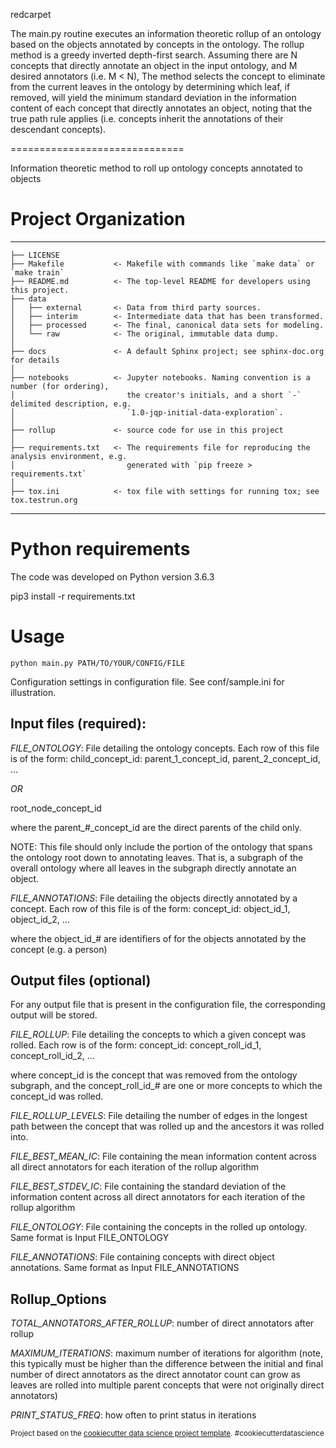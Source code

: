 redcarpet

The main.py routine executes an information theoretic rollup of an ontology based on the objects annotated by
concepts in the ontology. The rollup method is a greedy inverted depth-first search. Assuming there are N concepts
that directly annotate an object in the input ontology, and M desired annotators (i.e. M < N), The method selects
the concept to eliminate from the current leaves in the ontology by determining which leaf, if removed, will yield
the minimum standard deviation in the information content of each concept that directly annotates an object, noting
that the true path rule applies (i.e. concepts inherit the annotations of their descendant concepts).

==============================

Information theoretic method to roll up ontology concepts annotated to objects

# Project Organization
------------

    ├── LICENSE
    ├── Makefile           <- Makefile with commands like `make data` or `make train`
    ├── README.md          <- The top-level README for developers using this project.
    ├── data
    │   ├── external       <- Data from third party sources.
    │   ├── interim        <- Intermediate data that has been transformed.
    │   ├── processed      <- The final, canonical data sets for modeling.
    │   └── raw            <- The original, immutable data dump.
    │
    ├── docs               <- A default Sphinx project; see sphinx-doc.org for details
    │
    ├── notebooks          <- Jupyter notebooks. Naming convention is a number (for ordering),
    │                         the creator's initials, and a short `-` delimited description, e.g.
    │                         `1.0-jqp-initial-data-exploration`.
    │
    ├── rollup             <- source code for use in this project
    │
    ├── requirements.txt   <- The requirements file for reproducing the analysis environment, e.g.
    │                         generated with `pip freeze > requirements.txt`
    │
    ├── tox.ini            <- tox file with settings for running tox; see tox.testrun.org

--------

# Python requirements

The code was developed on Python version 3.6.3

pip3 install -r requirements.txt

# Usage

```python main.py PATH/TO/YOUR/CONFIG/FILE```

Configuration settings in configuration file. See conf/sample.ini for illustration.

## Input files (required):
*FILE_ONTOLOGY*: File detailing the ontology concepts. Each row of this file is of the form:
child_concept_id: parent_1_concept_id, parent_2_concept_id, ...

_OR_

root_node_concept_id

where the parent_#_concept_id are the direct parents of the child only.

NOTE: This file should only include the portion of the ontology that spans the ontology root down to annotating leaves.
That is, a subgraph of the overall ontology where all leaves in the subgraph directly annotate an object.

*FILE_ANNOTATIONS*: File detailing the objects directly annotated by a concept. Each row of this file is of the form:
concept_id: object_id_1, object_id_2, ...

where the object_id_# are identifiers of for the objects annotated by the concept (e.g. a person)

## Output files (optional)
For any output file that is present in the configuration file, the corresponding output will be stored.

*FILE_ROLLUP*: File detailing the concepts to which a given concept was rolled. Each row is of the form:
concept_id: concept_roll_id_1, concept_roll_id_2, ...

where concept_id is the concept that was removed from the ontology subgraph, and the concept_roll_id_# are one or more
concepts to which the concept_id was rolled.

*FILE_ROLLUP_LEVELS*: File detailing the number of edges in the longest path between the concept that was rolled up and
the ancestors it was rolled into.

*FILE_BEST_MEAN_IC*: File containing the mean information content across all direct annotators for each iteration of the
rollup algorithm

*FILE_BEST_STDEV_IC*: File containing the standard deviation of the information content across all direct annotators
for each iteration of the rollup algorithm

*FILE_ONTOLOGY*: File containing the concepts in the rolled up ontology. Same format is Input FILE_ONTOLOGY

*FILE_ANNOTATIONS*: File containing concepts with direct object annotations. Same format as Input FILE_ANNOTATIONS

## Rollup_Options
*TOTAL_ANNOTATORS_AFTER_ROLLUP*: number of direct annotators after rollup

*MAXIMUM_ITERATIONS*: maximum number of iterations for algorithm (note, this typically must be higher than the
difference between the initial and final number of direct annotators as the direct annotator count can grow as leaves
are rolled into multiple parent concepts that were not originally direct annotators)

*PRINT_STATUS_FREQ*: how often to print status in iterations

<p><small>Project based on the <a target="_blank" href="https://drivendata.github.io/cookiecutter-data-science/">cookiecutter data science project template</a>. #cookiecutterdatascience</small></p>
